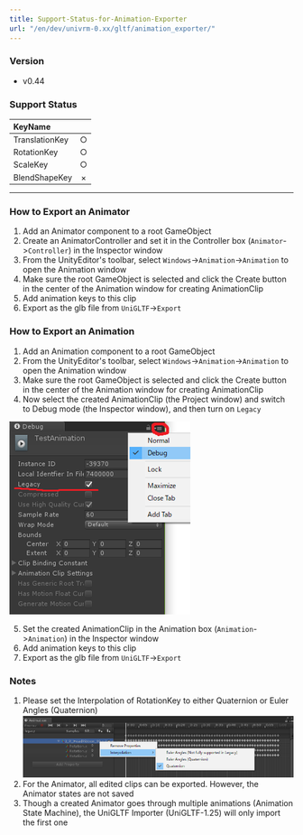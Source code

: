 ```yaml
---
title: Support-Status-for-Animation-Exporter
url: "/en/dev/univrm-0.xx/gltf/animation_exporter/"
---
```


### Version
* v0.44

### Support Status
| KeyName |  |
|:-----------|:------------:|
| TranslationKey | ○ |
| RotationKey | ○ |
| ScaleKey | ○ |
| BlendShapeKey | × |

***

### How to Export an Animator
1. Add an Animator component to a root GameObject
2. Create an AnimatorController and set it in the Controller box (`Animator`->`Controller`) in the Inspector window
3. From the UnityEditor's toolbar, select `Windows`->`Animation`->`Animation` to open the Animation window
4. Make sure the root GameObject is selected and click the Create button in the center of the Animation window for creating AnimationClip
5. Add animation keys to this clip
6. Export as the glb file from `UniGLTF`->`Export`

### How to Export an Animation
1. Add an Animation component to a root GameObject
2. From the UnityEditor's toolbar, select `Windows`->`Animation`->`Animation` to open the Animation window
3. Make sure the root GameObject is selected and click the Create button in the center of the Animation window for creating AnimationClip
4. Now select the created AnimationClip (the Project window) and switch to Debug mode (the Inspector window), and then turn on `Legacy`

![Interpolation](/images/wiki/LegacyClip.png)

5. Set the created AnimationClip in the Animation box (`Animation`->`Animation`) in the Inspector window
6. Add animation keys to this clip
7. Export as the glb file from `UniGLTF`->`Export`

### Notes
1. Please set the Interpolation of RotationKey to either Quaternion or Euler Angles (Quaternion)
![Interpolation](/images/wiki/Interpolation.png)
2. For the Animator, all edited clips can be exported. However, the Animator states are not saved
3. Though a created Animator goes through multiple animations (Animation State Machine), the UniGLTF Importer (UniGLTF-1.25) will only import the first one
